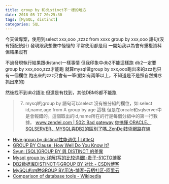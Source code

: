 ```yaml
---
title: group by 和distinct不一樣的地方
date: 2018-05-17 20:25:30
tags: [MySQL, distinct]
categories: SQL
---
```


今天做專案，使用到select xxx,ooo ,zzzz from xxxx group by xxx,ooo 語句(沒有搭配統計)
發現跟我想像中怪怪的
平常使用都是用
一開始我以為會有重複資料
但結果沒有
<!--more-->

不過發現執行結果跟distanct一樣事情
但我印象中db2不能這樣跑
db2一定要group by xxx,ooo,zzz才能跑
就算mysql做group by xxx,ooo跑出來的zzz也只有一個欄位
跑出來的zzz只會有一筆(假如有兩筆以上，不知道是不是照自然排序抓出來的)

然後找不到db2語法
但還是有找到，其他DBMS都不能跑
> 7) mysql的group by 語句可以select 沒有被分組的欄位，如 
select id,name,age from A group by age 這樣 
但是在orcale和sqlserver中是會報錯的。這個取出的id,name所在的行是每個分組中的第一行數據。
[www.zendei.com | 502: Bad gateway](http://www.zendei.com/article/9047.html)
[你搞懂 ORACLE、 SQLSERVER、MYSQL與DB2的區別了嗎_ZenDei技術網路在線](http://webcache.googleusercontent.com/search?q=cache:x3Lgo0kwHvgJ:www.zendei.com/article/9047.html&num=1&lr=lang_zh-TW&client=firefox-b-ab&hl=zh-TW&gl=tw&tbs=lr:lang_1zh-TW&strip=1&vwsrc=0)


* [Hive group by distinct性能调优 | LittleQ](https://sjq597.github.io/2016/04/24/Hive-group-by-distinct%E6%80%A7%E8%83%BD%E8%B0%83%E4%BC%98/)
* [GROUP BY Clause: How Well Do You Know It?](https://academy.vertabelo.com/blog/group-by-clause-how-well-do-you-know-it-2/)
* [Syun: [SQL]GROUP BY 與 DISTINCT 的差異](http://syunguo.blogspot.tw/2013/04/sqlgroup-by-distinct.html)
* [Mysql group by 详解(写的比较详细)-贵子-51CTO博客](http://blog.51cto.com/ud1121/190562)
* [DB2数据库DISTINCT与GROUP BY 对比 - CSDN博客](https://blog.csdn.net/zhwe357/article/details/18324097)
* [MySQL的四种GROUP BY用法-博客-云栖社区-阿里云](https://yq.aliyun.com/articles/530343)
* [Comparison of database tools - Wikipedia](https://en.wikipedia.org/wiki/Comparison_of_database_tools)

